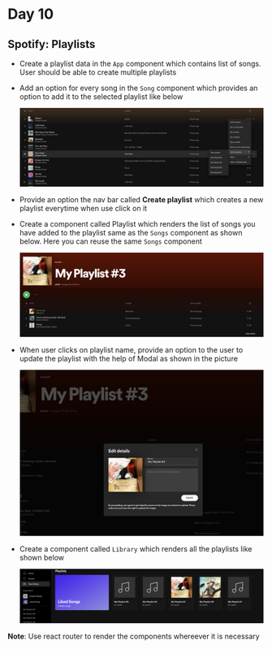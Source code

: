 # Day 10

## Spotify: Playlists

- Create a playlist data in the `App` component which contains list of songs. User should be able to create multiple playlists
- Add an option for every song in the `Song` component which provides an option to add it to the selected playlist like below

    ![Add to playlist](./images/add_playlist.png)

- Provide an option the nav bar called **Create playlist** which creates a new playlist everytime when use click on it
- Create a component called Playlist which renders the list of songs you have added to the playlist same as the `Songs` component as shown below. Here you can reuse the same `Songs` component 

    ![My playlist](./images/my_playlist.png)

- When user clicks on playlist name, provide an option to the user to update the playlist with the help of Modal as shown in the picture

    ![update playlist](./images/update_playlist.png)

- Create a component called `Library` which renders all the playlists like shown below

    ![library](./images/library.png)


**Note**: Use react router to render the components whereever it is necessary